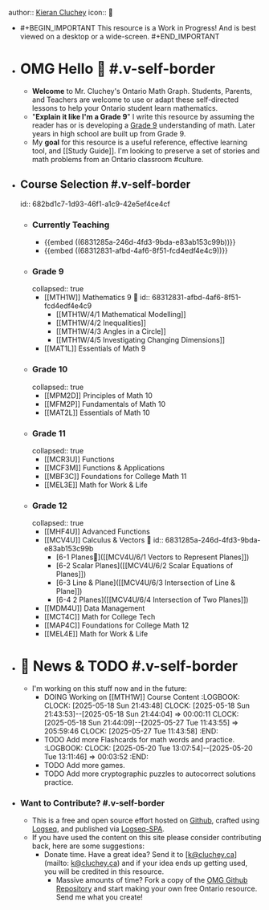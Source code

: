 author::  [Kieran Cluchey](https://k.cluchey.ca)
icon:: 🍎

- #+BEGIN_IMPORTANT
  This resource is a Work in Progress! And is best viewed on a desktop or a wide-screen.
  #+END_IMPORTANT
- # OMG Hello 👋 #.v-self-border
	- **Welcome** to Mr. Cluchey's Ontario Math Graph. Students, Parents, and Teachers are welcome to use or adapt these self-directed lessons to help your Ontario student learn mathematics.
	- "**Explain it like I'm a Grade 9**" I write this resource by assuming the reader has or is developing a [Grade 9]([[MTH1W]]) understanding of math. Later years in high school are built up from Grade 9.
	- My **goal** for this resource is a useful reference, effective learning tool, and [[Study Guide]]. I'm looking to preserve a set of stories and math problems from an Ontario classroom #culture.
- ## Course Selection #.v-self-border
  id:: 682bd1c7-1d93-46f1-a1c9-42e5ef4ce4cf
	- ### Currently Teaching
		- {{embed ((6831285a-246d-4fd3-9bda-e83ab153c99b))}}
		- {{embed ((68312831-afbd-4af6-8f51-fcd4edf4e4c9))}}
	- ### Grade 9
	  collapsed:: true
		- [[MTH1W]] Mathematics 9 🚩
		  id:: 68312831-afbd-4af6-8f51-fcd4edf4e4c9
			- [[MTH1W/4/1 Mathematical Modelling]]
			- [[MTH1W/4/2 Inequalities]]
			- [[MTH1W/4/3 Angles in a Circle]]
			- [[MTH1W/4/5 Investigating Changing Dimensions]]
		- [[MAT1L]] Essentials of Math 9
	- ### Grade 10
	  collapsed:: true
		- [[MPM2D]] Principles of Math 10
		- [[MFM2P]] Fundamentals of Math 10
		- [[MAT2L]] Essentials of Math 10
	- ### Grade 11
	  collapsed:: true
		- [[MCR3U]] Functions
		- [[MCF3M]] Functions & Applications
		- [[MBF3C]] Foundations for College Math 11
		- [[MEL3E]] Math for Work & Life
	- ### Grade 12
	  collapsed:: true
		- [[MHF4U]] Advanced Functions
		- [[MCV4U]] Calculus & Vectors 🚩
		  id:: 6831285a-246d-4fd3-9bda-e83ab153c99b
			- [6-1 Planes🛫]([[MCV4U/6/1 Vectors to Represent Planes]])
			- [6-2 Scalar Planes]([[MCV4U/6/2 Scalar Equations of Planes]])
			- [6-3 Line & Plane]([[MCV4U/6/3 Intersection of Line & Plane]])
			- [6-4 2 Planes]([[MCV4U/6/4 Intersection of Two Planes]])
		- [[MDM4U]] Data Management
		- [[MCT4C]] Math for College Tech
		- [[MAP4C]] Foundations for College Math 12
		- [[MEL4E]] Math for Work & Life
- # 📰 News & TODO #.v-self-border
	- I'm working on this stuff now and in the future:
		- DOING Working on [[MTH1W]] Course Content
		  :LOGBOOK:
		  CLOCK: [2025-05-18 Sun 21:43:48]
		  CLOCK: [2025-05-18 Sun 21:43:53]--[2025-05-18 Sun 21:44:04] =>  00:00:11
		  CLOCK: [2025-05-18 Sun 21:44:09]--[2025-05-27 Tue 11:43:55] =>  205:59:46
		  CLOCK: [2025-05-27 Tue 11:43:58]
		  :END:
		- TODO Add more Flashcards for math words and practice.
		  :LOGBOOK:
		  CLOCK: [2025-05-20 Tue 13:07:54]--[2025-05-20 Tue 13:11:46] =>  00:03:52
		  :END:
		- TODO Add more games.
		- TODO Add more cryptographic puzzles to autocorrect solutions practice.
- ### Want to Contribute? #.v-self-border
	- This is a free and open source effort hosted on [Github](https://github.com/kluchey/OMG), crafted using [Logseq](https://logseq.com/), and published via [Logseq-SPA](https://github.com/logseq/publish-spa).
	- If you have used the content on this site please consider contributing back, here are some suggestions:
		- Donate time. Have a great idea? Send it to [k@cluchey.ca](mailto: k@cluchey.ca) and if your idea ends up getting used, you will be credited in this resource.
			- Massive amounts of time? Fork a copy of the [OMG Github Repository](https://github.com/kluchey/OMG) and start making your own free Ontario resource. Send me what you create!